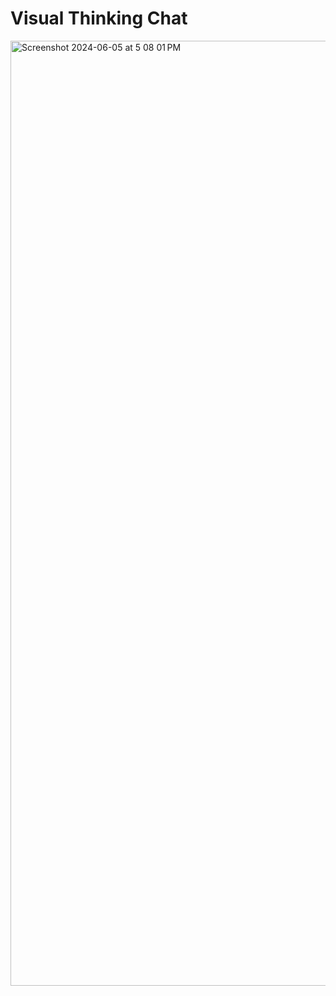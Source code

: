 # Visual Thinking Chat

<img width="1512" alt="Screenshot 2024-06-05 at 5 08 01 PM" src="https://github.com/moonlightlizaa/Visual-Thinking-Chat/assets/106411511/849eba38-d358-4893-8e00-586bda1178d2">
